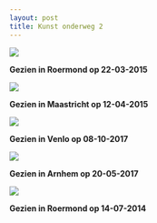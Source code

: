 ```yaml
---
layout: post
title: Kunst onderweg 2
---
```

![](/Mijn-fotoblog/img/IMGP4398.jpg)

**Gezien in Roermond op 22-03-2015**

![](/Mijn-fotoblog/img/IMGP4582.jpg-2)

**Gezien in Maastricht op 12-04-2015**

![](/Mijn-fotoblog/img/IMGP8532.jpg)

**Gezien in Venlo op 08-10-2017**

![](/Mijn-fotoblog/img/IMGP8070-3.jpg) 

**Gezien in Arnhem op 20-05-2017**

![](/Mijn-fotoblog/img/IMGP2946.jpg)

**Gezien in Roermond op 14-07-2014**
